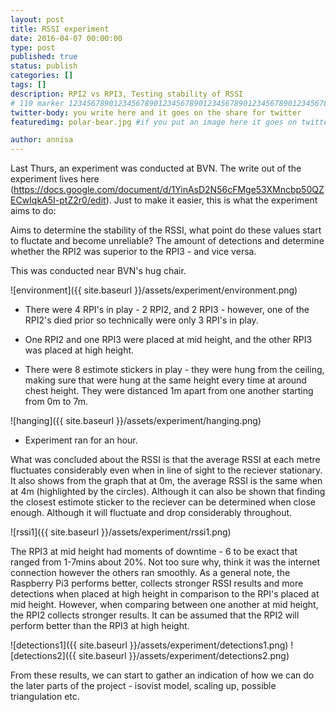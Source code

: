 ```yaml
---
layout: post
title: RSSI experiment
date: 2016-04-07 00:00:00
type: post
published: true
status: publish
categories: []
tags: []
description: RPI2 vs RPI3, Testing stability of RSSI
# 110 marker 1234567890123456789012345678901234567890123456789012345678901234567890123456789012345678901234567890123456789
twitter-body: you write here and it goes on the share for twitter
featuredimg: polar-bear.jpg #if you put an image here it goes on twitter too

author: annisa
---
```


Last Thurs, an experiment was conducted at BVN. The write out of the experiment lives here (https://docs.google.com/document/d/1YinAsD2N56cFMge53XMncbp50QZECwIqkA5I-ptZ2r0/edit). Just to make it easier, this is what the experiment aims to do:

Aims to determine the stability of the RSSI, what point do these values start to fluctate and become unreliable? The amount of detections and determine whether the RPI2 was superior to the RPI3 - and vice versa.

This was conducted near BVN's hug chair. 

![environment]({{ site.baseurl }}/assets/experiment/environment.png)

* There were 4 RPI's in play - 2 RPI2, and 2 RPI3 - however, one of the RPI2's died prior so technically were only 3 RPI's in play. 

* One RPI2 and one RPI3 were placed at mid height, and the other RPI3 was placed at high height.

* There were 8 estimote stickers in play - they were hung from the ceiling, making sure that were hung at the same height every time at around chest height. They were distanced 1m apart from one another starting from 0m to 7m.

![hanging]({{ site.baseurl }}/assets/experiment/hanging.png)

* Experiment ran for an hour. 

What was concluded about the RSSI is that the average RSSI at each metre fluctuates considerably even when in line of sight to the reciever stationary. It also shows from the graph that at 0m, the average RSSI is the same when at 4m (highlighted by the circles). Although it can also be shown that finding the closest estimote sticker to the reciever can be determined when close enough. Although it will fluctuate and drop considerably throughout. 

![rssi1]({{ site.baseurl }}/assets/experiment/rssi1.png)

The RPI3 at mid height had moments of downtime - 6 to be exact that ranged from 1-7mins about 20%. Not too sure why, think it was the internet connection however the others ran smoothly. As a general note, the Raspberry Pi3 performs better, collects stronger RSSI results and more detections when placed at high height in comparison to the RPI's placed at mid height. However, when comparing between one another at mid height, the RPI2 collects stronger results. It can be assumed that the RPI2 will perform better than the RPI3 at high height. 

![detections1]({{ site.baseurl }}/assets/experiment/detections1.png)
![detections2]({{ site.baseurl }}/assets/experiment/detections2.png)

From these results, we can start to gather an indication of how we can do the later parts of the project - isovist model, scaling up, possible triangulation etc. 